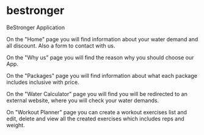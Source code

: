 # bestronger

BeStronger Application 

On the "Home" page you will find information about your water demand and all discount. Also a form to contact with us.

On the "Why us" page you will find the reason why you should choose our App. 

On the "Packages" page you will find information about what each package includes inclusive with price.

On the "Water Calculator" page you will find you will be redirected to an external website, where you will check your water demands.

On "Workout Planner" page you can create a workout exercises list and edit, delete and view all the created exercises which includes reps and weight.
